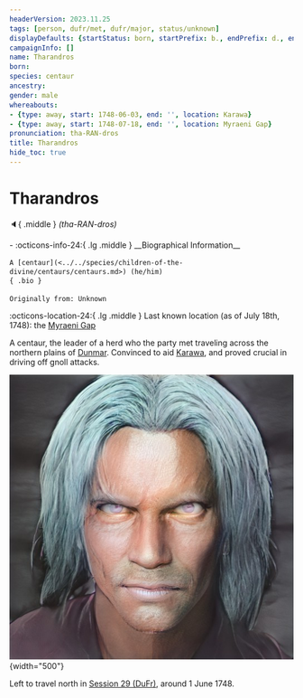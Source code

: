 ```yaml
---
headerVersion: 2023.11.25
tags: [person, dufr/met, dufr/major, status/unknown]
displayDefaults: {startStatus: born, startPrefix: b., endPrefix: d., endStatus: died}
campaignInfo: []
name: Tharandros
born:
species: centaur
ancestry:
gender: male
whereabouts:
- {type: away, start: 1748-06-03, end: '', location: Karawa}
- {type: away, start: 1748-07-18, end: '', location: Myraeni Gap}
pronunciation: tha-RAN-dros
title: Tharandros
hide_toc: true
---
```


# Tharandros
:speaker:{ .middle } *(tha-RAN-dros)*  
<div class="grid cards ext-narrow-margin ext-one-column" markdown>
- :octicons-info-24:{ .lg .middle } __Biographical Information__

    A [centaur](<../../species/children-of-the-divine/centaurs/centaurs.md>) (he/him)  
    { .bio }

    Originally from: Unknown
</div>

:octicons-location-24:{ .lg .middle } Last known location (as of July 18th, 1748): the [Myraeni Gap](<../../gazetteer/greater-dunmar/myraeni-gap.md>)


A centaur, the leader of a herd who the party met traveling across the northern plains of [Dunmar](<../../gazetteer/greater-dunmar/realms/dunmar/dunmar.md>). Convinced to aid [Karawa](<../../gazetteer/greater-dunmar/realms/dunmar/eastern-dunmar/karawa.md>), and proved crucial in driving off gnoll attacks. 

![Tharandros](../../assets/tharandros.png){width="500"}

Left to travel north in [Session 29 (DuFr)](<../../campaigns/dunmari-frontier/session-notes/session-29-dufr.md>), around 1 June 1748. 

